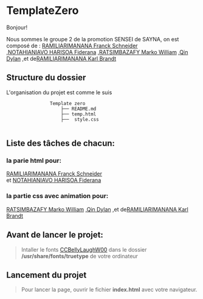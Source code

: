 # TemplateZero

Bonjour!

Nous sommes le groupe 2 de la promotion SENSEI de SAYNA, on est composé de :
 [RAMILIARIMANANA Franck Schneider](https://github.com/schneider2100)      
 ,[NOTAHIANIAVO HARISOA Fiderana](https://github.com/fiderana)
 ,[RATSIMBAZAFY Marko William](https://github.com/MARKOYOWAN)
 ,[Qin Dylan](https://github.com/Tour-dev-maker)
 ,et de[RAMILIARIMANANA Karl Brandt](https://github.com/KarlBrandt)
 
 ## Structure du dossier
L'organisation du projet est comme le suis


```mermaid
                Template zero
                    ├── README.md
                    ├── temp.html
                    ├──  style.css


```
 
 ## Liste des tâches de chacun:
 ### la parie html pour: 
 [RAMILIARIMANANA Franck Schneider](https://github.com/schneider2100)      
 et [NOTAHIANIAVO HARISOA Fiderana](https://github.com/fiderana)
 
 ### la partie css avec animation pour: 
 [RATSIMBAZAFY Marko William](https://github.com/MARKOYOWAN)
 ,[Qin Dylan](https://github.com/Tour-dev-maker)
 ,et de[RAMILIARIMANANA Karl Brandt](https://github.com/KarlBrandt)
 
 ## Avant de lancer le projet:
> Intaller le fonts [CCBellyLaughW00](https://l.facebook.com/l.php?u=https%3A%2F%2Fcdn.fbsbx.com%2Fv%2Ft59.2708-21%2F118781251_322792445631815_8066158840614088734_n.txt%2Ffont.zip.txt%3F_nc_cat%3D100%26_nc_sid%3D0cab14%26_nc_eui2%3DAeFRCQUjcKSyDvtA-sNqMOA7vb5GDXuD1zu9vkYNe4PXOxUvxiNNdu1AWNfbOA3g7MP1yvbjH4sNBHwIh2FuSn_W%26_nc_ohc%3D1k6fC_t25g0AX98BR4F%26_nc_ht%3Dcdn.fbsbx.com%26oh%3Dee02e67db960738d86e873cea2f6da07%26oe%3D5F5418CA%26dl%3D1%26fbclid%3DIwAR13pz6IvcC3Wmjqhmk81h_VSaIlJIJIY60Ct55lOS2z-K7IpsX4P6JBKyA&h=AT2P5qiwAVE_vJ9YJ8iSCTSdfowyYmhFbWTl2uzXVMm7g6zqH8no4hBpvQW3q2uteiFPmDSYswlWsrCYGUyl-CaWL6bAdqjg_r2vdI2C4WQW-RiT8KaVb2pEAazXzDpJghpX_Jff) dans le dossier **/usr/share/fonts/truetype** de votre ordinateur
 
 ## Lancement du projet
> Pour lancer la page, ouvrir le fichier **index.html** avec votre navigateur.


